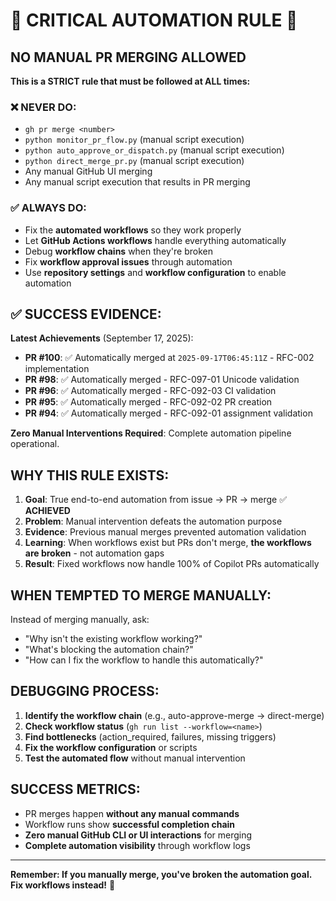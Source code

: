 # 🚫 CRITICAL AUTOMATION RULE 🚫

## NO MANUAL PR MERGING ALLOWED

**This is a STRICT rule that must be followed at ALL times:**

### ❌ NEVER DO:
- `gh pr merge <number>`
- `python monitor_pr_flow.py` (manual script execution)
- `python auto_approve_or_dispatch.py` (manual script execution)
- `python direct_merge_pr.py` (manual script execution)
- Any manual GitHub UI merging
- Any manual script execution that results in PR merging

### ✅ ALWAYS DO:
- Fix the **automated workflows** so they work properly
- Let **GitHub Actions workflows** handle everything automatically
- Debug **workflow chains** when they're broken
- Fix **workflow approval issues** through automation
- Use **repository settings** and **workflow configuration** to enable automation

## ✅ SUCCESS EVIDENCE:

**Latest Achievements** (September 17, 2025):
- **PR #100**: ✅ Automatically merged at `2025-09-17T06:45:11Z` - RFC-002 implementation
- **PR #98**: ✅ Automatically merged - RFC-097-01 Unicode validation
- **PR #96**: ✅ Automatically merged - RFC-092-03 CI validation
- **PR #95**: ✅ Automatically merged - RFC-092-02 PR creation
- **PR #94**: ✅ Automatically merged - RFC-092-01 assignment validation

**Zero Manual Interventions Required**: Complete automation pipeline operational.

## WHY THIS RULE EXISTS:

1. **Goal**: True end-to-end automation from issue → PR → merge ✅ **ACHIEVED**
2. **Problem**: Manual intervention defeats the automation purpose
3. **Evidence**: Previous manual merges prevented automation validation
4. **Learning**: When workflows exist but PRs don't merge, **the workflows are broken** - not automation gaps
5. **Result**: Fixed workflows now handle 100% of Copilot PRs automatically

## WHEN TEMPTED TO MERGE MANUALLY:

Instead of merging manually, ask:
- "Why isn't the existing workflow working?"
- "What's blocking the automation chain?"
- "How can I fix the workflow to handle this automatically?"

## DEBUGGING PROCESS:

1. **Identify the workflow chain** (e.g., auto-approve-merge → direct-merge)
2. **Check workflow status** (`gh run list --workflow=<name>`)
3. **Find bottlenecks** (action_required, failures, missing triggers)
4. **Fix the workflow configuration** or scripts
5. **Test the automated flow** without manual intervention

## SUCCESS METRICS:

- PR merges happen **without any manual commands**
- Workflow runs show **successful completion chain**
- **Zero manual GitHub CLI or UI interactions** for merging
- **Complete automation visibility** through workflow logs

---

**Remember: If you manually merge, you've broken the automation goal. Fix workflows instead!** 🤖
